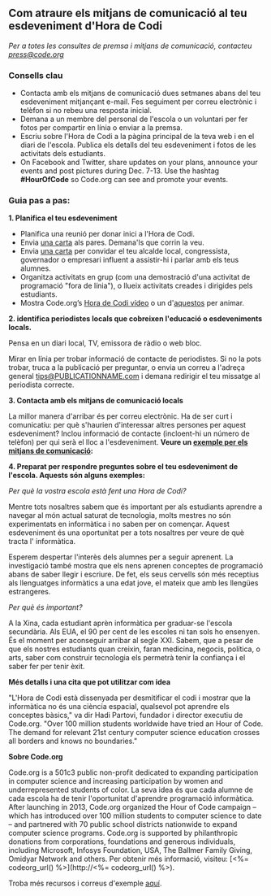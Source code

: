 

## Com atraure els mitjans de comunicació al teu esdeveniment d'Hora de Codi

*Per a totes les consultes de premsa i mitjans de comunicació, contacteu <press@code.org>*

### Consells clau

  * Contacta amb els mitjans de comunicació dues setmanes abans del teu esdeveniment mitjançant e-mail. Fes seguiment per correu electrònic i telèfon si no rebeu una resposta inicial.
  * Demana a un membre del personal de l'escola o un voluntari per fer fotos per compartir en línia o enviar a la premsa.
  * Escriu sobre l'Hora de Codi a la pàgina principal de la teva web i en el diari de l'escola. Publica els detalls del teu esdeveniment i fotos de les activitats dels estudiants.
  * On Facebook and Twitter, share updates on your plans, announce your events and post pictures during Dec. 7-13. Use the hashtag **#HourOfCode** so Code.org can see and promote your events.

### Guia pas a pas:

**1. Planifica el teu esdeveniment**

  * Planifica una reunió per donar inici a l'Hora de Codi.
  * Envia [una carta](<%= hoc_uri('/resources/#sample-emails') %>) als pares. Demana'ls que corrin la veu.
  * Envia [una carta](<%= hoc_uri('/resources/#sample-emails') %>) per convidar el teu alcalde local, congressista, governador o empresari influent a assistir-hi i parlar amb els teus alumnes.
  * Organitza activitats en grup (com una demostració d'una activitat de programació "fora de línia"), o llueix activitats creades i dirigides pels estudiants.
  * Mostra Code.org’s [Hora de Codi vídeo](<%= hoc_uri('/') %>) o un d'[aquestos](<%= hoc_uri('/resources#videos') %>) per animar.

**2. identifica periodistes locals que cobreixen l'educació o esdeveniments locals.**

Pensa en un diari local, TV, emissora de ràdio o web bloc.

Mirar en línia per trobar informació de contacte de periodistes. Si no la pots trobar, truca a la publicació per preguntar, o envia un correu a l'adreça general tips@PUBLICATIONNAME.com i demana redirigir el teu missatge al periodista correcte.

**3. Contacta amb els mitjans de comunicació locals**

La millor manera d'arribar és per correu electrònic. Ha de ser curt i comunicatiu: per què s'haurien d'interessar altres persones per aquest esdeveniment? Inclou informació de contacte (incloent-hi un número de telèfon) per qui serà el lloc a l'esdeveniment. **Veure un [exemple per els mitjans de comunicació](<%= hoc_uri('/resources#sample-emails') %>):**

**4. Preparat per respondre preguntes sobre el teu esdeveniment de l'escola. Aquests són alguns exemples:**

*Per què la vostra escola està fent una Hora de Codi?*

Mentre tots nosaltres sabem que és important per als estudiants aprendre a navegar al món actual saturat de tecnologia, molts mestres no són experimentats en informàtica i no saben per on començar. Aquest esdeveniment és una oportunitat per a tots nosaltres per veure de què tracta l' informàtica.

Esperem despertar l'interès dels alumnes per a seguir aprenent. La investigació també mostra que els nens aprenen conceptes de programació abans de saber llegir i escriure. De fet, els seus cervells són més receptius als llenguatges informàtics a una edat jove, el mateix que amb les llengües estrangeres.

*Per què és important?*

A la Xina, cada estudiant aprèn informàtica per graduar-se l'escola secundària. Als EUA, el 90 per cent de les escoles ni tan sols ho ensenyen. És el moment per aconseguir arribar al segle XXI. Sabem, que a pesar de que els nostres estudiants quan creixin, faran medicina, negocis, política, o arts, saber com construir tecnologia els permetrà tenir la confiança i el saber fer per tenir èxit.

**Més detalls i una cita que pot utilitzar com idea**

"L'Hora de Codi està dissenyada per desmitificar el codi i mostrar que la informàtica no és una ciència espacial, qualsevol pot aprendre els conceptes bàsics," va dir Hadi Partovi, fundador i director executiu de Code.org. "Over 100 million students worldwide have tried an Hour of Code. The demand for relevant 21st century computer science education crosses all borders and knows no boundaries."

**Sobre Code.org**

Code.org is a 501c3 public non-profit dedicated to expanding participation in computer science and increasing participation by women and underrepresented students of color. La seva idea és que cada alumne de cada escola ha de tenir l'oportunitat d'aprendre programació informàtica. After launching in 2013, Code.org organized the Hour of Code campaign – which has introduced over 100 million students to computer science to date – and partnered with 70 public school districts nationwide to expand computer science programs. Code.org is supported by philanthropic donations from corporations, foundations and generous individuals, including Microsoft, Infosys Foundation, USA, The Ballmer Family Giving, Omidyar Network and others. Per obtenir més informació, visiteu: [<%= codeorg_url() %>](http://<%= codeorg_url() %>).

  
Troba més recursos i correus d'exemple [aquí](<%= hoc_uri('/resources') %>).